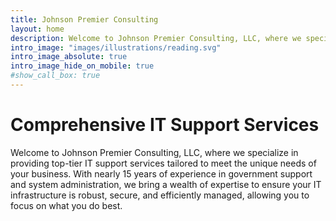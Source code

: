 ```yaml
---
title: Johnson Premier Consulting
layout: home
description: Welcome to Johnson Premier Consulting, LLC, where we specialize in providing top-tier IT support services tailored to meet the unique needs of your business.
intro_image: "images/illustrations/reading.svg"
intro_image_absolute: true
intro_image_hide_on_mobile: true
#show_call_box: true
---
```


# Comprehensive IT Support Services

Welcome to Johnson Premier Consulting, LLC, where we specialize in providing top-tier IT support services tailored to meet the unique needs of your business. With nearly 15 years of experience in government support and system administration, we bring a wealth of expertise to ensure your IT infrastructure is robust, secure, and efficiently managed, allowing you to focus on what you do best.
